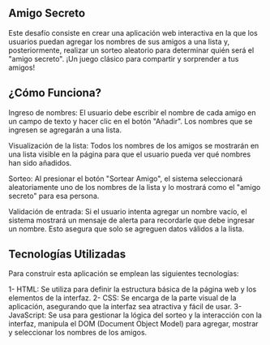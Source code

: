 ## Amigo Secreto
Este desafío consiste en crear una aplicación web interactiva en la que los usuarios puedan agregar los nombres de sus amigos a una lista y, posteriormente, realizar un sorteo aleatorio para determinar quién será el "amigo secreto". ¡Un juego clásico para compartir y sorprender a tus amigos!

## ¿Cómo Funciona?
Ingreso de nombres: El usuario debe escribir el nombre de cada amigo en un campo de texto y hacer clic en el botón "Añadir". Los nombres que se ingresen se agregarán a una lista.

Visualización de la lista: Todos los nombres de los amigos se mostrarán en una lista visible en la página para que el usuario pueda ver qué nombres han sido añadidos.

Sorteo: Al presionar el botón "Sortear Amigo", el sistema seleccionará aleatoriamente uno de los nombres de la lista y lo mostrará como el "amigo secreto" para esa persona.

Validación de entrada: Si el usuario intenta agregar un nombre vacío, el sistema mostrará un mensaje de alerta para recordarle que debe ingresar un nombre. Esto asegura que solo se agreguen datos válidos a la lista.


## Tecnologías Utilizadas
Para construir esta aplicación se emplean las siguientes tecnologías:

1- HTML: Se utiliza para definir la estructura básica de la página web y los elementos de la interfaz.
2- CSS: Se encarga de la parte visual de la aplicación, asegurando que la interfaz sea atractiva y fácil de usar.
3- JavaScript: Se usa para gestionar la lógica del sorteo y la interacción con la interfaz, manipula el DOM (Document Object Model) para agregar, mostrar y seleccionar los nombres de los amigos.
